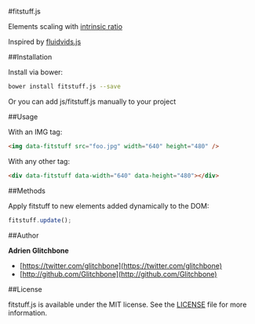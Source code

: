 #fitstuff.js

Elements scaling with [intrinsic ratio](http://alistapart.com/article/creating-intrinsic-ratios-for-video)

Inspired by [fluidvids.js](https://github.com/toddmotto/fluidvids)

##Installation

Install via bower:

```sh
bower install fitstuff.js --save
```

Or you can add js/fitstuff.js manually to your project

##Usage

With an IMG tag:

``` html
<img data-fitstuff src="foo.jpg" width="640" height="480" />
```

With any other tag:

``` html
<div data-fitstuff data-width="640" data-height="480"></div>
```

##Methods

Apply fitstuff to new elements added dynamically to the DOM:

``` javascript
fitstuff.update();
```

##Author

**Adrien Glitchbone**

+ [https://twitter.com/glitchbone](https://twitter.com/glitchbone)
+ [http://github.com/Glitchbone](http://github.com/Glitchbone)

##License

fitstuff.js is available under the MIT license. See the [LICENSE](LICENSE) file for more information.  
